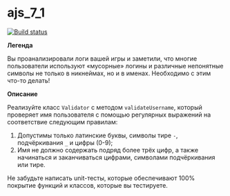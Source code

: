 # ajs_7_1

[![Build status](https://ci.appveyor.com/api/projects/status/w9o2stqur28x74dh?svg=true)](https://ci.appveyor.com/project/Stanislavsus/ajs-7-1)

**Легенда**

Вы проанализировали логи вашей игры и заметили, что многие пользователи используют «мусорные» логины и различные непонятные символы не только в никнеймах, но и в именах. Необходимо с этим что-то делать!

**Описание**

Реализуйте класс ```Validator``` с методом ```validateUsername```, который проверяет имя пользователя с помощью регулярных выражений на соответствие следующим правилам:

1. Допустимы только латинские буквы, символы тире ```-```, подчёркивания ```_``` и цифры (0-9);
2. Имя не должно содержать подряд более трёх цифр, а также начинаться и заканчиваться цифрами, символами подчёркивания или тире.
    
Не забудьте написать unit-тесты, которые обеспечивают 100% покрытие функций и классов, которые вы тестируете.
